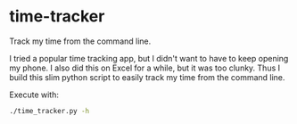 # time-tracker
Track my time from the command line.

I tried a popular time tracking app, but I didn't want to have to keep opening my phone. I also did this on Excel for a while, but it was too clunky. Thus I build this slim python script to easily track my time from the command line.

Execute with:

```bash
./time_tracker.py -h
```
